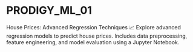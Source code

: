 # PRODIGY_ML_01
House Prices: Advanced Regression Techniques 📈  Explore advanced regression models to predict house prices. Includes data preprocessing, feature engineering, and model evaluation using a Jupyter Notebook.
